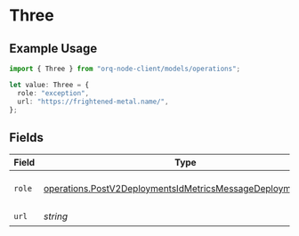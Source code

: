 # Three

## Example Usage

```typescript
import { Three } from "orq-node-client/models/operations";

let value: Three = {
  role: "exception",
  url: "https://frightened-metal.name/",
};
```

## Fields

| Field                                                                                                                                      | Type                                                                                                                                       | Required                                                                                                                                   | Description                                                                                                                                |
| ------------------------------------------------------------------------------------------------------------------------------------------ | ------------------------------------------------------------------------------------------------------------------------------------------ | ------------------------------------------------------------------------------------------------------------------------------------------ | ------------------------------------------------------------------------------------------------------------------------------------------ |
| `role`                                                                                                                                     | [operations.PostV2DeploymentsIdMetricsMessageDeploymentsRole](../../models/operations/postv2deploymentsidmetricsmessagedeploymentsrole.md) | :heavy_check_mark:                                                                                                                         | The role of the prompt message                                                                                                             |
| `url`                                                                                                                                      | *string*                                                                                                                                   | :heavy_check_mark:                                                                                                                         | N/A                                                                                                                                        |